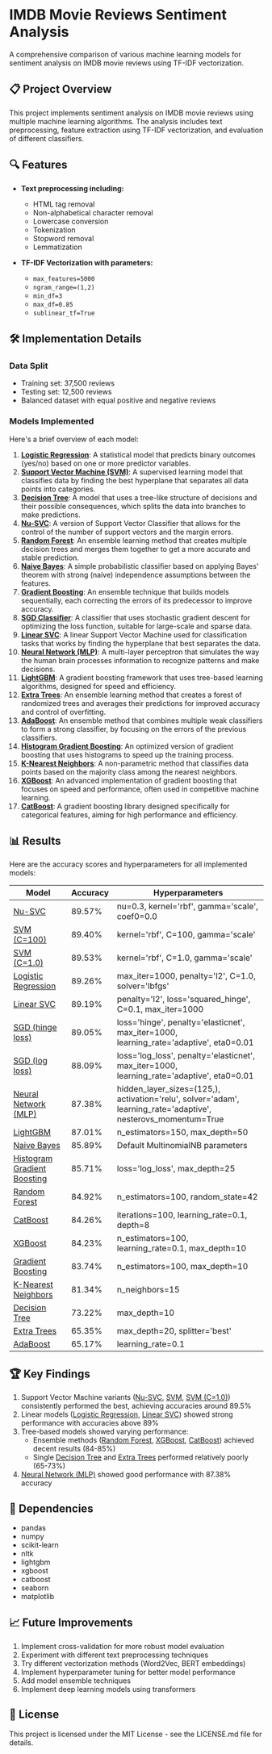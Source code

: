 
# IMDB Movie Reviews Sentiment Analysis

A comprehensive comparison of various machine learning models for sentiment analysis on IMDB movie reviews using TF-IDF vectorization.

## 📋 Project Overview

This project implements sentiment analysis on IMDB movie reviews using multiple machine learning algorithms. The analysis includes text preprocessing, feature extraction using TF-IDF vectorization, and evaluation of different classifiers.

## 🔍 Features

- **Text preprocessing including:**
  - HTML tag removal
  - Non-alphabetical character removal
  - Lowercase conversion
  - Tokenization
  - Stopword removal
  - Lemmatization

- **TF-IDF Vectorization with parameters:**
  - `max_features=5000`
  - `ngram_range=(1,2)`
  - `min_df=3`
  - `max_df=0.85`
  - `sublinear_tf=True`

## 🛠️ Implementation Details

### Data Split
- Training set: 37,500 reviews
- Testing set: 12,500 reviews
- Balanced dataset with equal positive and negative reviews

### Models Implemented

Here's a brief overview of each model:

1. **[Logistic Regression](#logistic-regression)**: A statistical model that predicts binary outcomes (yes/no) based on one or more predictor variables.
2. **[Support Vector Machine (SVM)](#svm-c100)**: A supervised learning model that classifies data by finding the best hyperplane that separates all data points into categories.
3. **[Decision Tree](#decision-tree)**: A model that uses a tree-like structure of decisions and their possible consequences, which splits the data into branches to make predictions.
4. **[Nu-SVC](#nu-svc)**: A version of Support Vector Classifier that allows for the control of the number of support vectors and the margin errors.
5. **[Random Forest](#random-forest)**: An ensemble learning method that creates multiple decision trees and merges them together to get a more accurate and stable prediction.
6. **[Naive Bayes](#naive-bayes)**: A simple probabilistic classifier based on applying Bayes' theorem with strong (naive) independence assumptions between the features.
7. **[Gradient Boosting](#gradient-boosting)**: An ensemble technique that builds models sequentially, each correcting the errors of its predecessor to improve accuracy.
8. **[SGD Classifier](#sgd-classifier)**: A classifier that uses stochastic gradient descent for optimizing the loss function, suitable for large-scale and sparse data.
9. **[Linear SVC](#linear-svc)**: A linear Support Vector Machine used for classification tasks that works by finding the hyperplane that best separates the data.
10. **[Neural Network (MLP)](#neural-network-mlp)**: A multi-layer perceptron that simulates the way the human brain processes information to recognize patterns and make decisions.
11. **[LightGBM](#lightgbm)**: A gradient boosting framework that uses tree-based learning algorithms, designed for speed and efficiency.
12. **[Extra Trees](#extra-trees)**: An ensemble learning method that creates a forest of randomized trees and averages their predictions for improved accuracy and control of overfitting.
13. **[AdaBoost](#adaboost)**: An ensemble method that combines multiple weak classifiers to form a strong classifier, by focusing on the errors of the previous classifiers.
14. **[Histogram Gradient Boosting](#histogram-gradient-boosting)**: An optimized version of gradient boosting that uses histograms to speed up the training process.
15. **[K-Nearest Neighbors](#k-nearest-neighbors)**: A non-parametric method that classifies data points based on the majority class among the nearest neighbors.
16. **[XGBoost](#xgboost)**: An advanced implementation of gradient boosting that focuses on speed and performance, often used in competitive machine learning.
17. **[CatBoost](#catboost)**: A gradient boosting library designed specifically for categorical features, aiming for high performance and efficiency.

## 📊 Results

Here are the accuracy scores and hyperparameters for all implemented models:

| Model                        | Accuracy | Hyperparameters |
|-----------------------------|----------|-----------------|
| [Nu-SVC](#nu-svc)                      | 89.57%   | nu=0.3, kernel='rbf', gamma='scale', coef0=0.0 |
| [SVM (C=100)](#svm-c100)                 | 89.40%   | kernel='rbf', C=100, gamma='scale' |
| [SVM (C=1.0)](#svm-c10)                 | 89.53%   | kernel='rbf', C=1.0, gamma='scale' |
| [Logistic Regression](#logistic-regression)         | 89.26%   | max_iter=1000, penalty='l2', C=1.0, solver='lbfgs' |
| [Linear SVC](#linear-svc)                  | 89.19%   | penalty='l2', loss='squared_hinge', C=0.1, max_iter=1000 |
| [SGD (hinge loss)](#sgd-classifier)           | 89.05%   | loss='hinge', penalty='elasticnet', max_iter=1000, learning_rate='adaptive', eta0=0.01 |
| [SGD (log loss)](#sgd-classifier)             | 88.09%   | loss='log_loss', penalty='elasticnet', max_iter=1000, learning_rate='adaptive', eta0=0.01 |
| [Neural Network (MLP)](#neural-network-mlp)        | 87.38%   | hidden_layer_sizes=(125,), activation='relu', solver='adam', learning_rate='adaptive', nesterovs_momentum=True |
| [LightGBM](#lightgbm)                    | 87.01%   | n_estimators=150, max_depth=50 |
| [Naive Bayes](#naive-bayes)                 | 85.89%   | Default MultinomialNB parameters |
| [Histogram Gradient Boosting](#histogram-gradient-boosting) | 85.71%   | loss='log_loss', max_depth=25 |
| [Random Forest](#random-forest)               | 84.92%   | n_estimators=100, random_state=42 |
| [CatBoost](#catboost)                    | 84.26%   | iterations=100, learning_rate=0.1, depth=8 |
| [XGBoost](#xgboost)                     | 84.23%   | n_estimators=100, learning_rate=0.1, max_depth=10 |
| [Gradient Boosting](#gradient-boosting)           | 83.74%   | n_estimators=100, max_depth=10 |
| [K-Nearest Neighbors](#k-nearest-neighbors)         | 81.34%   | n_neighbors=15 |
| [Decision Tree](#decision-tree)               | 73.22%   | max_depth=10 |
| [Extra Trees](#extra-trees)                 | 65.35%   | max_depth=20, splitter='best' |
| [AdaBoost](#adaboost)                    | 65.17%   | learning_rate=0.1 |

## 🏆 Key Findings

1. Support Vector Machine variants ([Nu-SVC](#nu-svc), [SVM](#svm-c100), [SVM (C=1.0)](#svm-c10)) consistently performed the best, achieving accuracies around 89.5%
2. Linear models ([Logistic Regression](#logistic-regression), [Linear SVC](#linear-svc)) showed strong performance with accuracies above 89%
3. Tree-based models showed varying performance:
   - Ensemble methods ([Random Forest](#random-forest), [XGBoost](#xgboost), [CatBoost](#catboost)) achieved decent results (84-85%)
   - Single [Decision Tree](#decision-tree) and [Extra Trees](#extra-trees) performed relatively poorly (65-73%)
4. [Neural Network (MLP)](#neural-network-mlp) showed good performance with 87.38% accuracy

## 🔧 Dependencies

- pandas
- numpy
- scikit-learn
- nltk
- lightgbm
- xgboost
- catboost
- seaborn
- matplotlib

## 📈 Future Improvements

1. Implement cross-validation for more robust model evaluation
2. Experiment with different text preprocessing techniques
3. Try different vectorization methods (Word2Vec, BERT embeddings)
4. Implement hyperparameter tuning for better model performance
5. Add model ensemble techniques
6. Implement deep learning models using transformers

## 📜 License

This project is licensed under the MIT License - see the LICENSE.md file for details.
